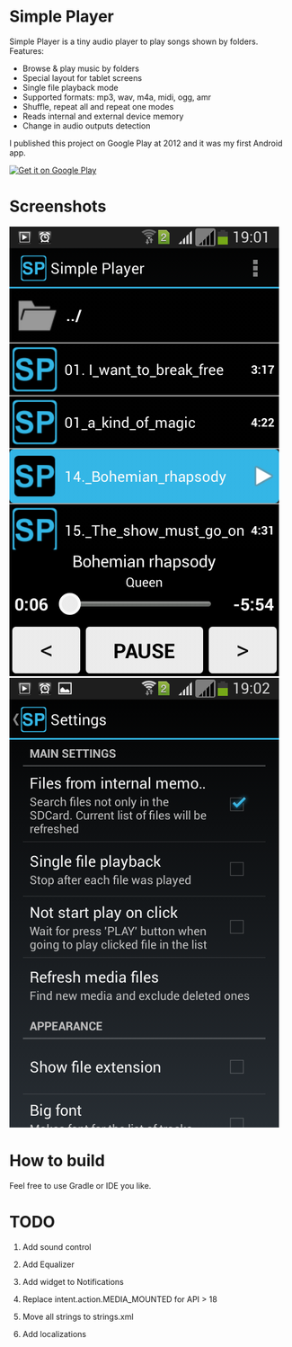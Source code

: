 Simple Player
===========


Simple Player is a tiny audio player to play songs shown by folders.
Features:
- Browse & play music by folders
- Special layout for tablet screens
- Single file playback mode
- Supported formats: mp3, wav, m4a, midi, ogg, amr
- Shuffle, repeat all and repeat one modes
- Reads internal and external device memory
- Change in audio outputs detection

I published this project on Google Play at 2012 and it was my first Android app. 

<a href="https://play.google.com/store/apps/details?id=org.sergez.splayer">
  <img alt="Get it on Google Play"
       src="https://developer.android.com/images/brand/en_generic_rgb_wo_45.png" />
</a>


Screenshots
========
![Screenshot](/screenshots/screen1.png?raw=true "")
![Screenshot](/screenshots/screen2.png?raw=true "")

How to build
========
Feel free to use Gradle or IDE you like.


TODO
======== 
1) Add sound control

2) Add Equalizer

3) Add widget to Notifications

4) Replace intent.action.MEDIA_MOUNTED for API > 18

5) Move all strings to strings.xml

6) Add localizations
